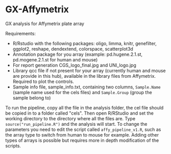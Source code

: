 # GX-Affymetrix
GX analysis for Affymetrix plate array

Requirements:
* R/Rstudio with the following packages: oligo, limma, knitr, genefilter, ggplot2, reshape, dendextend, colorspace, scatterplot3d
* Annotation package for you array (example: pd.hugene.2.1.st, pd.mogene.2.1.st for human and mouse)
* For report generation CGS_logo_final.jpg and UNI_logo.jpg
* Library qcc file if not present for your array (currently human and mouse are provide in this hub), available in the library files from Affymetrix. Required to plot the controls.
* Sample info file, sample_info.txt, containing two columns, `Sample.Name` (sample name used for the cels files) and `Sample.Group`  (group the sample belong to)

To run the pipeline, copy all the file in the analysis folder, the cel file should be copied in to a folder called "cels". 
Then open R/RStudio and set the working directory to the directory where all the files are. Type `source("run_pipeline.R")` and the analysis will start.
To change the parameters you need to edit the script called `affy_pipeline_v1.R`, such as the array type to switch from human to mouse for example.
Adding other types of arrays is possible but requires more in depth modification of the scripts.
